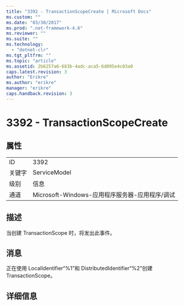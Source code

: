 ```yaml
---
title: "3392 - TransactionScopeCreate | Microsoft Docs"
ms.custom: ""
ms.date: "03/30/2017"
ms.prod: ".net-framework-4.6"
ms.reviewer: ""
ms.suite: ""
ms.technology: 
  - "dotnet-clr"
ms.tgt_pltfrm: ""
ms.topic: "article"
ms.assetid: 2b6257a6-683b-4adc-aca5-6d095e4c03a0
caps.latest.revision: 3
author: "Erikre"
ms.author: "erikre"
manager: "erikre"
caps.handback.revision: 3
---
```

# 3392 - TransactionScopeCreate
## 属性  
  
|||  
|-|-|  
|ID|3392|  
|关键字|ServiceModel|  
|级别|信息|  
|通道|Microsoft\-Windows\-应用程序服务器\-应用程序\/调试|  
  
## 描述  
 当创建 TransactionScope 时，将发出此事件。  
  
## 消息  
 正在使用 LocalIdentifier“%1”和 DistributedIdentifier“%2”创建 TransactionScope。  
  
## 详细信息